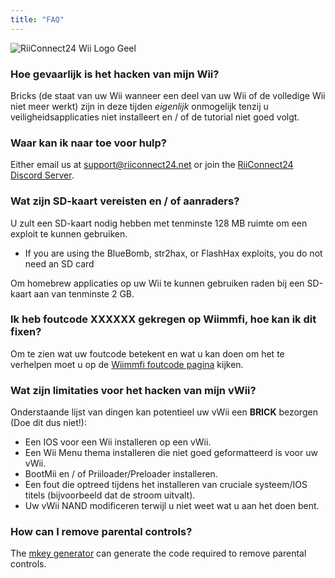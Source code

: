 ```yaml
---
title: "FAQ"
---
```


![RiiConnect24 Wii Logo Geel](/images/Wii_Yellow_Gray.jpg)

### Hoe gevaarlijk is het hacken van mijn Wii?
Bricks (de staat van uw Wii wanneer een deel van uw Wii of de volledige Wii niet meer werkt) zijn in deze tijden *eigenlijk* onmogelijk tenzij u veiligheidsapplicaties niet installeert en / of de tutorial niet goed volgt.

### Waar kan ik naar toe voor hulp?
Either email us at support@riiconnect24.net or join the [RiiConnect24 Discord Server](https://discord.gg/rc24).

### Wat zijn SD-kaart vereisten en / of aanraders?
U zult een SD-kaart nodig hebben met tenminste 128 MB ruimte om een exploit te kunnen gebruiken.

- If you are using the BlueBomb, str2hax, or FlashHax exploits, you do not need an SD card

Om homebrew applicaties op uw Wii te kunnen gebruiken raden bij een SD-kaart aan van tenminste 2 GB.

### Ik heb foutcode XXXXXX gekregen op Wiimmfi, hoe kan ik dit fixen?
Om te zien wat uw foutcode betekent en wat u kan doen om het te verhelpen moet u op de [Wiimmfi foutcode pagina](https://wiimmfi.de/error) kijken.

### Wat zijn limitaties voor het hacken van mijn vWii?
Onderstaande lijst van dingen kan potentieel uw vWii een **BRICK** bezorgen (Doe dit dus niet!):
* Een IOS voor een Wii installeren op een vWii.
* Een Wii Menu thema installeren die niet goed geformatteerd is voor uw vWii.
* BootMii en / of Priiloader/Preloader installeren.
* Een fout die optreed tijdens het installeren van cruciale systeem/IOS titels (bijvoorbeeld dat de stroom uitvalt).
* Uw vWii NAND modificeren terwijl u niet weet wat u aan het doen bent.

### How can I remove parental controls?
The [mkey generator](https://mkey.salthax.org) can generate the code required to remove parental controls.
